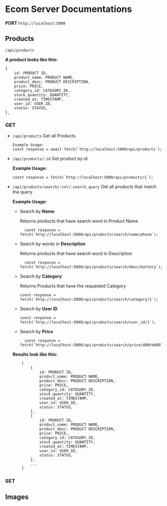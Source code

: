 # Ecom Server Documentations

**PORT** `http://localhost:5000`

## Products

`/api/products`

**A product looks like this:**

    {
        id: PRODUCT ID,
        product_name: PRODUCT NAME,
        product_desc: PRODUCT DESCRIPTION,
        price: PRICE,
        category_id: CATEGORY_ID,
        stock_quantity: QUANTITY,
        created_at: TIMESTAMP,
        user_id: USER_ID,
        status: STATUS,
    },

### GET

-   `/api/products` Get all Products

        Example Usage:
        const response = await fetch(`http://localhost:5000/api/products`);

-   `/api/products/:id` Get product by id

    **Example Usage:**

        const response = fetch(`http://localhost:5000/api/products/1`);

-   `/api/products/search/:col/:search_query` Get all products that match the query

    **Example Usage:**

    -   Search by **Name**

        Returns products that have search word in Product Name

              const response = fetch(`http://localhost:5000/api/products/search/name/phone`);

    -   Search by words in **Description**

        Returns products that have search word in Description

              const response = fetch(`http://localhost:5000/api/products/search/desc/battery`);

    -   Search by **Category**

        Returns Products that have the requested Category

            const response = fetch(`http://localhost:5000/api/products/search/category/1`);

    -   Search by **User ID**

            const response = fetch(`http://localhost:5000/api/products/search/user_id/1`);

    -   Search by **Price**

              const response = fetch(`http://localhost:5000/api/products/search/price/400to800`);

    **Results look like this:**

            [
                {
                    id: PRODUCT ID,
                    product_name: PRODUCT NAME,
                    product_desc: PRODUCT DESCRIPTION,
                    price: PRICE,
                    category_id: CATEGORY_ID,
                    stock_quantity: QUANTITY,
                    created_at: TIMESTAMP,
                    user_id: USER_ID,
                    status: STATUS,
                },
                {
                    id: PRODUCT ID,
                    product_name: PRODUCT NAME,
                    product_desc: PRODUCT DESCRIPTION,
                    price: PRICE,
                    category_id: CATEGORY_ID,
                    stock_quantity: QUANTITY,
                    created_at: TIMESTAMP,
                    user_id: USER_ID,
                    status: STATUS,
                },
                ...
            ]

### SET


## Images